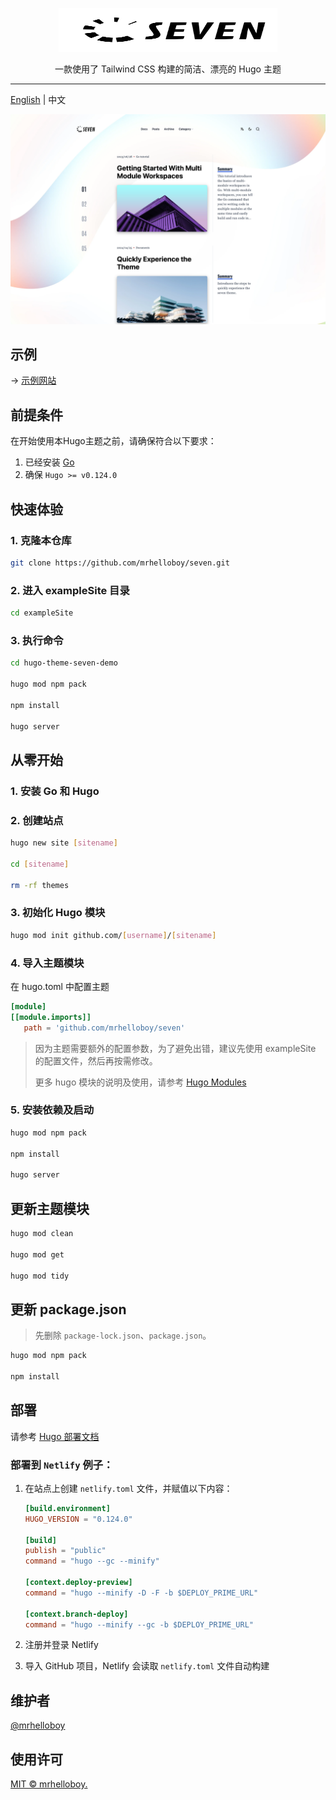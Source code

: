 <p align="center">
  <a href="https://hugoseven.netlify.app/" target="_blank">
    <picture>
      <source media="(prefers-color-scheme: dark)" srcset="exampleSite/static/images/logo-footer.svg">
      <source media="(prefers-color-scheme: light)" srcset="exampleSite/static/images/logo.svg">
      <img alt="Hugo theme Seven" src="exampleSite/static/images/logo.svg" width="350" height="70" style="max-width: 100%;">
    </picture>
  </a>
</p>

<p align="center">
  一款使用了 Tailwind CSS 构建的简洁、漂亮的 Hugo 主题
</p>

---

[English](./README.md) | 中文

<img alt="Hugo theme Seven" src="images/screenshot.png" width="600">

## 示例

→ [示例网站](https://hugoseven.netlify.app/)

## 前提条件

在开始使用本Hugo主题之前，请确保符合以下要求：

1. 已经安装 [Go](https://go.dev/dl/)
2. 确保 `Hugo >= v0.124.0`

## 快速体验

### 1. 克隆本仓库

```sh
git clone https://github.com/mrhelloboy/seven.git
```

### 2. 进入 exampleSite 目录

```sh
cd exampleSite
```

### 3. 执行命令

```sh
cd hugo-theme-seven-demo

hugo mod npm pack

npm install

hugo server
```

## 从零开始

### 1. 安装 Go 和 Hugo

### 2. 创建站点

```sh
hugo new site [sitename]

cd [sitename]

rm -rf themes
```

### 3. 初始化 Hugo 模块

```sh
hugo mod init github.com/[username]/[sitename]
```

### 4. 导入主题模块

在 hugo.toml 中配置主题

```toml
[module]
[[module.imports]]
   path = 'github.com/mrhelloboy/seven'
```

> 因为主题需要额外的配置参数，为了避免出错，建议先使用 exampleSite 的配置文件，然后再按需修改。
>
> 更多 hugo 模块的说明及使用，请参考 [Hugo Modules](https://gohugo.io/hugo-modules/)

### 5. 安装依赖及启动

```sh
hugo mod npm pack

npm install

hugo server
```

## 更新主题模块

```bash
hugo mod clean

hugo mod get

hugo mod tidy
```

## 更新 package.json

> 先删除 `package-lock.json`、`package.json`。

```bash
hugo mod npm pack

npm install
```

## 部署

请参考 [Hugo 部署文档](https://gohugo.io/hosting-and-deployment/)

### 部署到 `Netlify` 例子：

1. 在站点上创建 `netlify.toml` 文件，并赋值以下内容：

   ```toml
   [build.environment]
   HUGO_VERSION = "0.124.0"

   [build]
   publish = "public"
   command = "hugo --gc --minify"

   [context.deploy-preview]
   command = "hugo --minify -D -F -b $DEPLOY_PRIME_URL"

   [context.branch-deploy]
   command = "hugo --minify --gc -b $DEPLOY_PRIME_URL"
   ```

2. 注册并登录 Netlify

3. 导入 GitHub 项目，Netlify 会读取 `netlify.toml` 文件自动构建

## 维护者

[@mrhelloboy](https://github.com/mrhelloboy)

## 使用许可

[MIT © mrhelloboy.](./LICENSE)
